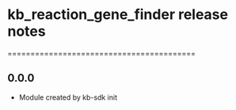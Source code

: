 # kb_reaction_gene_finder release notes
=========================================

0.0.0
-----
* Module created by kb-sdk init
